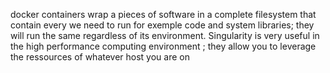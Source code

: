 docker containers wrap a pieces of software  in a complete filesystem that contain every we need to run for 
exemple code and system libraries; they will run the same regardless of its environment. Singularity is very 
useful in the high performance computing environment ; they allow you to leverage  the ressources of whatever 
host you are on
